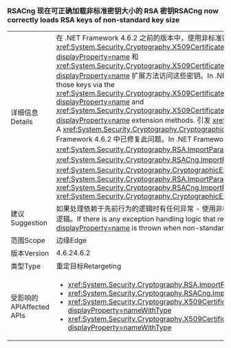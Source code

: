### <a name="rsacng-now-correctly-loads-rsa-keys-of-non-standard-key-size"></a><span data-ttu-id="2624d-101">RSACng 现在可正确加载非标准密钥大小的 RSA 密钥</span><span class="sxs-lookup"><span data-stu-id="2624d-101">RSACng now correctly loads RSA keys of non-standard key size</span></span>

|   |   |
|---|---|
|<span data-ttu-id="2624d-102">详细信息</span><span class="sxs-lookup"><span data-stu-id="2624d-102">Details</span></span>|<span data-ttu-id="2624d-103">在 .NET Framework 4.6.2 之前的版本中，使用非标准密钥大小的 RSA 证书的客户无法通过 <xref:System.Security.Cryptography.X509Certificates.RSACertificateExtensions.GetRSAPublicKey(System.Security.Cryptography.X509Certificates.X509Certificate2)?displayProperty=name> 和 <xref:System.Security.Cryptography.X509Certificates.RSACertificateExtensions.GetRSAPrivateKey(System.Security.Cryptography.X509Certificates.X509Certificate2)?displayProperty=name> 扩展方法访问这些密钥。</span><span class="sxs-lookup"><span data-stu-id="2624d-103">In .NET Framework versions prior to 4.6.2, customers with non-standard key sizes for RSA certificates are unable to access those keys via the <xref:System.Security.Cryptography.X509Certificates.RSACertificateExtensions.GetRSAPublicKey(System.Security.Cryptography.X509Certificates.X509Certificate2)?displayProperty=name> and <xref:System.Security.Cryptography.X509Certificates.RSACertificateExtensions.GetRSAPrivateKey(System.Security.Cryptography.X509Certificates.X509Certificate2)?displayProperty=name> extension methods.</span></span>  <span data-ttu-id="2624d-104">引发 <xref:System.Security.Cryptography.CryptographicException?displayProperty=name>，并附带“不支持请求的密钥大小”消息。</span><span class="sxs-lookup"><span data-stu-id="2624d-104">A <xref:System.Security.Cryptography.CryptographicException?displayProperty=name> with the message &quot;The requested key size is not supported&quot; is thrown.</span></span> <span data-ttu-id="2624d-105">.NET Framework 4.6.2 中已修复此问题。</span><span class="sxs-lookup"><span data-stu-id="2624d-105">In .NET Framework 4.6.2 this issue has been fixed.</span></span> <span data-ttu-id="2624d-106">同样，<xref:System.Security.Cryptography.RSA.ImportParameters(System.Security.Cryptography.RSAParameters)> 和 <xref:System.Security.Cryptography.RSACng.ImportParameters(System.Security.Cryptography.RSAParameters)> 现在可以处理非标准密钥大小，而不会引发 <xref:System.Security.Cryptography.CryptographicException?displayProperty=name>。</span><span class="sxs-lookup"><span data-stu-id="2624d-106">Similarly, <xref:System.Security.Cryptography.RSA.ImportParameters(System.Security.Cryptography.RSAParameters)> and <xref:System.Security.Cryptography.RSACng.ImportParameters(System.Security.Cryptography.RSAParameters)> now work with non-standard key sizes without throwing <xref:System.Security.Cryptography.CryptographicException?displayProperty=name>s.</span></span>|
|<span data-ttu-id="2624d-107">建议</span><span class="sxs-lookup"><span data-stu-id="2624d-107">Suggestion</span></span>|<span data-ttu-id="2624d-108">如果处理依赖于先前行为的逻辑时有任何异常 - 使用非标准密钥大小时引发 <xref:System.Security.Cryptography.CryptographicException?displayProperty=name>，请考虑删除该逻辑。</span><span class="sxs-lookup"><span data-stu-id="2624d-108">If there is any exception handling logic that relies on the previous behavior where a <xref:System.Security.Cryptography.CryptographicException?displayProperty=name> is thrown when non-standard key sizes are used, consider removing the logic.</span></span>|
|<span data-ttu-id="2624d-109">范围</span><span class="sxs-lookup"><span data-stu-id="2624d-109">Scope</span></span>|<span data-ttu-id="2624d-110">边缘</span><span class="sxs-lookup"><span data-stu-id="2624d-110">Edge</span></span>|
|<span data-ttu-id="2624d-111">版本</span><span class="sxs-lookup"><span data-stu-id="2624d-111">Version</span></span>|<span data-ttu-id="2624d-112">4.6.2</span><span class="sxs-lookup"><span data-stu-id="2624d-112">4.6.2</span></span>|
|<span data-ttu-id="2624d-113">类型</span><span class="sxs-lookup"><span data-stu-id="2624d-113">Type</span></span>|<span data-ttu-id="2624d-114">重定目标</span><span class="sxs-lookup"><span data-stu-id="2624d-114">Retargeting</span></span>|
|<span data-ttu-id="2624d-115">受影响的 API</span><span class="sxs-lookup"><span data-stu-id="2624d-115">Affected APIs</span></span>|<ul><li><xref:System.Security.Cryptography.RSA.ImportParameters(System.Security.Cryptography.RSAParameters)?displayProperty=nameWithType></li><li><xref:System.Security.Cryptography.RSACng.ImportParameters(System.Security.Cryptography.RSAParameters)?displayProperty=nameWithType></li><li><xref:System.Security.Cryptography.X509Certificates.RSACertificateExtensions.GetRSAPrivateKey(System.Security.Cryptography.X509Certificates.X509Certificate2)?displayProperty=nameWithType></li><li><xref:System.Security.Cryptography.X509Certificates.RSACertificateExtensions.GetRSAPublicKey(System.Security.Cryptography.X509Certificates.X509Certificate2)?displayProperty=nameWithType></li></ul>|


